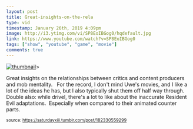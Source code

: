 ```yaml
---
layout: post
title: Great-insights-on-the-rela
type: vid
timestamp: January 26th, 2019 4:09pm
image: http://i3.ytimg.com/vi/SP8EoIBGog0/hqdefault.jpg
link: https://www.youtube.com/watch?v=SP8EoIBGog0
tags: ["show", "youtube", "game", "movie"]
comments: true
---
```

[![thumbnail](http://i3.ytimg.com/vi/SP8EoIBGog0/hqdefault.jpg)](https://www.youtube.com/watch?v=SP8EoIBGog0)>
    
Great insights on the relationships between critics and content producers and mob mentality.  
For the record, I don't mind Uwe's movies, and I like a lot of the ideas he has, but I also typically shut them off half way through.
Double also: while drivel, there's a lot to like about the inaccurate Resident Evil adaptations.  Especially when compared to their animated counter parts.
 
  
<small>source: https://saturdayxiii.tumblr.com/post/182330559299</small>